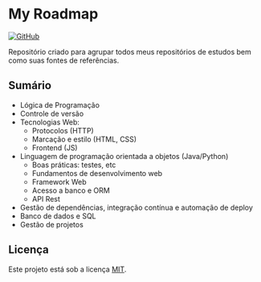 # My Roadmap

[![GitHub](https://img.shields.io/github/license/learnermap/learnermap)](https://github.com/learnermap/my-roadmap/blob/1899c932ddacb805054fad938c05f572bd08da59/LICENSE)

Repositório criado para agrupar todos meus repositórios de estudos bem como suas
fontes de referências.


## Sumário

- Lógica de Programação
- Controle de versão
- Tecnologias Web:
  - Protocolos (HTTP)
  - Marcação e estilo (HTML, CSS)
  - Frontend (JS)
- Linguagem de programação orientada a objetos (Java/Python)
  - Boas práticas: testes, etc
  - Fundamentos de desenvolvimento web
  - Framework Web
  - Acesso a banco e ORM
  - API Rest
- Gestão de dependências, integração contínua e automação de deploy
- Banco de dados e SQL
- Gestão de projetos


## Licença 

Este projeto está sob a licença [MIT]().